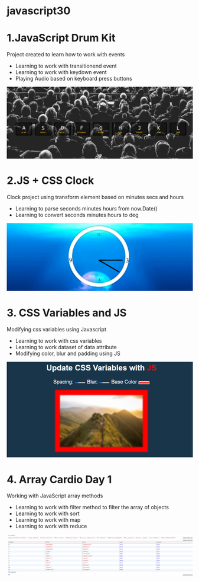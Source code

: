 # javascript30
# 1.JavaScript Drum Kit
  Project created to learn how to work with events 
  
  - Learning to work with transitionend event
  - Learning to work with keydown event
  - Playing Audio based on keyboard press buttons

![alt text](https://github.com/abdulazizcode/javascript30/blob/master/1.%20JavaScript%20Drum%20Kit/Capture.PNG?raw=true)


# 2.JS + CSS Clock
  Clock project using transform element based on minutes secs and hours  
  
  - Learning to parse seconds minutes hours from now.Date()
  - Learning to convert seconds minutes hours to deg

![alt text](https://github.com/abdulazizcode/javascript30/blob/master/2.%20CSS%20%2B%20JS%20Clock/Capture.PNG?raw=true)


# 3. CSS Variables and JS
  Modifying css variables using Javascript 
  
  - Learning to work with css variables
  - Learning to work dataset of data attribute
  - Modifying color, blur and padding using JS

![alt text](https://github.com/abdulazizcode/javascript30/blob/master/3.%20CSS%20Variables%20and%20JS/Capture.PNG?raw=true)


# 4. Array Cardio Day 1
  Working with JavaScript array methods
  
  - Learning to work with filter method to filter the array of objects
  - Learning to work with sort 
  - Learning to work with map
  - Learning to work with reduce

![alt text](https://github.com/abdulazizcode/javascript30/blob/master/4.%20Array%20Cardio%20Day%201/Capture.PNG?raw=true)




